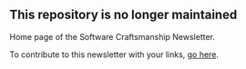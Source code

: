 ## This repository is no longer maintained 

Home page of the Software Craftsmanship Newsletter.

To contribute to this newsletter with your links, [go here](https://github.com/alebaffa/sc-newsletter-issues).
